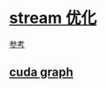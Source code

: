 # [stream 优化](https://juejin.cn/post/7299750611922190348)
[参考](https://www.bilibili.com/video/BV1kF411f71X/?spm_id_from=333.337.search-card.all.click&vd_source=d2cecd542f12996527cbf7ad6c8041c0)
## [cuda graph](https://blog.csdn.net/kunhe0512/article/details/125057747)
